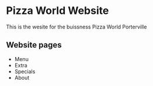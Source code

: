 # Pizza World Website

This is the wesite for the buissness
Pizza World Porterville

## Website pages

- Menu
- Extra
- Specials
- About
